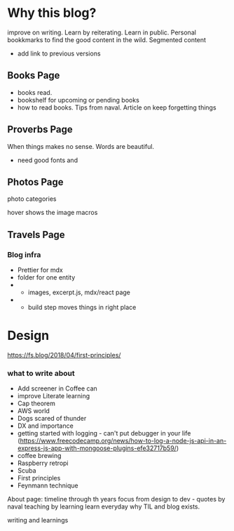 # Why this blog?

improve on writing. Learn by reiterating. Learn in public.
Personal bookkmarks to find the good content in the wild.
Segmented content

-   add link to previous versions

## Books Page

-   books read.
-   bookshelf for upcoming or pending books
-   how to read books. Tips from naval. Article on keep forgetting things

## Proverbs Page

When things makes no sense. Words are beautiful.

-   need good fonts and

## Photos Page

photo categories

hover shows the image macros

## Travels Page

### Blog infra

-   Prettier for mdx
-   folder for one entity
-   -   images, excerpt.js, mdx/react page
-   -   build step moves things in right place

# Design

https://fs.blog/2018/04/first-principles/

### what to write about

-   Add screener in Coffee can
-   improve Literate learning
-   Cap theorem
-   AWS world
-   Dogs scared of thunder
-   DX and importance
-   getting started with logging - can't put debugger in your life (https://www.freecodecamp.org/news/how-to-log-a-node-js-api-in-an-express-js-app-with-mongoose-plugins-efe32717b59/)
-   coffee brewing
-   Raspberry retropi
-   Scuba
-   First principles
-   Feynmann technique

About page:
timeline through th years
focus from design to dev - quotes by naval
teaching by learning
learn everyday
why TIL and blog exists.

writing and learnings
